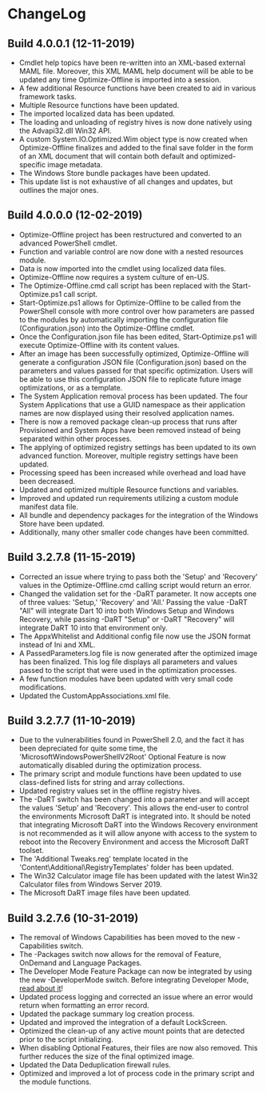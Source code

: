 # ChangeLog #

## Build 4.0.0.1 (12-11-2019) ##

- Cmdlet help topics have been re-written into an XML-based external MAML file. Moreover, this XML MAML help document will be able to be updated any time Optimize-Offline is imported into a session.
- A few additional Resource functions have been created to aid in various framework tasks.
- Multiple Resource functions have been updated.
- The imported localized data has been updated.
- The loading and unloading of registry hives is now done natively using the Advapi32.dll Win32 API.
- A custom System.IO.Optimized.Wim object type is now created when Optimize-Offline finalizes and added to the final save folder in the form of an XML document that will contain both default and optimized-specific image metadata.
- The Windows Store bundle packages have been updated.
- This update list is not exhaustive of all changes and updates, but outlines the major ones.

## Build 4.0.0.0 (12-02-2019) ##

- Optimize-Offline project has been restructured and converted to an advanced PowerShell cmdlet.
- Function and variable control are now done with a nested resources module.
- Data is now imported into the cmdlet using localized data files.
- Optimize-Offline now requires a system culture of en-US.
- The Optimize-Offline.cmd call script has been replaced with the Start-Optimize.ps1 call script.
- Start-Optimize.ps1 allows for Optimize-Offline to be called from the PowerShell console with more control over how parameters are passed to the modules by automatically importing the configuration file (Configuration.json) into the Optimize-Offline cmdlet.
- Once the Configuration.json file has been edited, Start-Optimize.ps1 will execute Optimize-Offline with its content values.
- After an image has been successfully optimized, Optimize-Offline will generate a configuration JSON file (Configuration.json) based on the parameters and values passed for that specific optimization. Users will be able to use this configuration JSON file to replicate future image optimizations, or as a template.
- The System Application removal process has been updated. The four System Applications that use a GUID namespace as their application names are now displayed using their resolved application names.
- There is now a removed package clean-up process that runs after Provisioned and System Apps have been removed instead of being separated within other processes.
- The applying of optimized registry settings has been updated to its own advanced function. Moreover, multiple registry settings have been updated.
- Processing speed has been increased while overhead and load have been decreased.
- Updated and optimized multiple Resource functions and variables.
- Improved and updated run requirements utilizing a custom module manifest data file.
- All bundle and dependency packages for the integration of the Windows Store have been updated.
- Additionally, many other smaller code changes have been committed.

## Build 3.2.7.8 (11-15-2019) ##

- Corrected an issue where trying to pass both the 'Setup' and 'Recovery' values in the Optimize-Offline.cmd calling script would return an error.
- Changed the validation set for the -DaRT parameter. It now accepts one of three values: 'Setup,' 'Recovery' and 'All.' Passing the value -DaRT "All" will integrate Dart 10 into both Windows Setup and Windows Recovery, while passing -DaRT "Setup" or -DaRT "Recovery" will integrate DaRT 10 into that environment only.
- The AppxWhitelist and Additional config file now use the JSON format instead of Ini and XML.
- A PassedParameters.log file is now generated after the optimized image has been finalized. This log file displays all parameters and values passed to the script that were used in the optimization processes.
- A few function modules have been updated with very small code modifications.
- Updated the CustomAppAssociations.xml file.

## Build 3.2.7.7 (11-10-2019) ##

- Due to the vulnerabilities found in PowerShell 2.0, and the fact it has been depreciated for quite some time, the 'MicrosoftWindowsPowerShellV2Root' Optional Feature is now automatically disabled during the optimization process.
- The primary script and module functions have been updated to use class-defined lists for string and array collections.
- Updated registry values set in the offline registry hives.
- The -DaRT switch has been changed into a parameter and will accept the values 'Setup' and 'Recovery'. This allows the end-user to control the environments Microsoft DaRT is integrated into. It should be noted that integrating Microsoft DaRT into the Windows Recovery environment is not recommended as it will allow anyone with access to the system to reboot into the Recovery Environment and access the Microsoft DaRT toolset.
- The 'Additional Tweaks.reg' template located in the 'Content\Additional\RegistryTemplates' folder has been updated.
- The Win32 Calculator image file has been updated with the latest Win32 Calculator files from Windows Server 2019.
- The Microsoft DaRT image files have been updated.

## Build 3.2.7.6 (10-31-2019) ##

- The removal of Windows Capabilities has been moved to the new -Capabilities switch.
- The -Packages switch now allows for the removal of Feature, OnDemand and Language Packages.
- The Developer Mode Feature Package can now be integrated by using the new -DeveloperMode switch. Before integrating Developer Mode, [read about it](https://docs.microsoft.com/en-us/windows/uwp/get-started/enable-your-device-for-development)!
- Updated process logging and corrected an issue where an error would return when formatting an error record.
- Updated the package summary log creation process.
- Updated and improved the integration of a default LockScreen.
- Optimized the clean-up of any active mount points that are detected prior to the script initializing.
- When disabling Optional Features, their files are now also removed. This further reduces the size of the final optimized image.
- Updated the Data Deduplication firewall rules.
- Optimized and improved a lot of process code in the primary script and the module functions.
